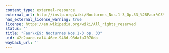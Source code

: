 ```yaml
---
content_type: external-resource
external_url: http://imslp.org/wiki/Nocturnes_Nos.1-3_Op.33_%28Faur%C3%A9%2C_Gabriel%29
has_external_license_warning: true
license: https://en.wikipedia.org/wiki/All_rights_reserved
status: ''
title: "Faur\xE9: Nocturnes Nos.1-3 op. 33"
uid: 42c2aace-ca14-46ee-948d-93dafa7070da
wayback_url: ''
---
```

